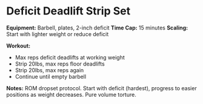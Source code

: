 # Deficit Deadlift Strip Set

**Equipment:** Barbell, plates, 2-inch deficit
**Time Cap:** 15 minutes
**Scaling:** Start with lighter weight or reduce deficit

**Workout:**
- Max reps deficit deadlifts at working weight
- Strip 20lbs, max reps floor deadlifts
- Strip 20lbs, max reps again
- Continue until empty barbell

**Notes:**
ROM dropset protocol. Start with deficit (hardest), progress to easier positions as weight decreases. Pure volume torture.